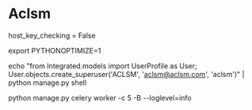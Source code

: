 # Aclsm

host_key_checking = False

export PYTHONOPTIMIZE=1


echo "from Integrated.models import UserProfile as User; User.objects.create_superuser('ACLSM', 'aclsm@aclsm.com', 'aclsm')" | python manage.py shell

python manage.py celery worker -c 5 -B --loglevel=info